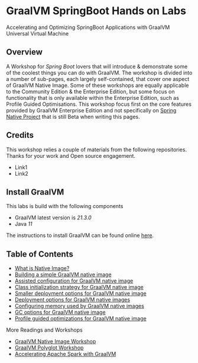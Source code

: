 # GraalVM SpringBoot Hands on Labs
Accelerating and Optimizing SpringBoot Applications with GraalVM Universal Virtual Machine
## Overview
A Workshop for *Spring Boot*  lovers that will introduce & demonstrate some of the coolest things you can do with GraalVM.
The workshop is divided into a number of sub-pages, each largely self-contained, that cover one aspect of GraalVM Native Image. Some of these workshops are equally applicable to the Community Edition & the Enterprise Edition, but some focus on functionality that is only available within the Enterprise Edition, such as Profile Guided Optimisations.
This workshop focus first on the core features provided by GraalVM Enterprise Edition and not specifically on [Spring Native Project](https://github.com/spring-projects-experimental/spring-native) that is still Beta when writing this pages.


## Credits
This workshop relies a couple of materials from the following repositories. Thanks for your work and Open source engagement.
* Link1
* Link2


## Install GraalVM
This labs is build with the following components
* GraalVM latest version is *21.3.0* 
* Java *11*

The instructions to install GraalVM can be found online [here](https://docs.oracle.com/en/graalvm/enterprise/21/docs/getting-started/#install-graalvm-enterprise).


## Table of Contents

* [What is Native Image?](./0/)
* [Building a simple GraalVM native image](./1/)
* [Assisted configuration for GraalVM native image](./2/)
* [Class initialization strategy for GraalVM native image](./3/)
* [Smaller deployment options for GraalVM native image](./4/)
* [Deployment options for GraalVM native images](./5/)
* [Configuring memory used by GraalVM native images](./6/)
* [GC options for GraalVM native image](./7/)
* [Profile guided optimizations for GraalVM native image](./8/)

More Readings and Workshops
* [GraalVM Native Image Workshop](https://github.com/krisfoster/Native-Image-Workshop)
* [GraalVM Polyglot Workshop](https://github.com/nelvadas/GraalVM-Polyglot-Labs)
* [Accelerating Apache Spark with GraalVM](https://github.com/nelvadas/spark-with-graalvm)
